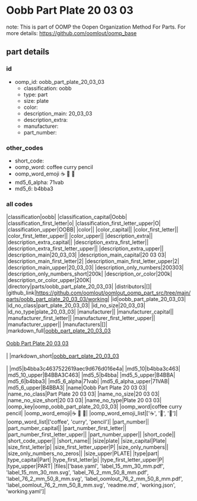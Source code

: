 # Oobb Part Plate 20 03 03  

note: This is part of OOMP the Oopen Organization Method For Parts. For more details: https://github.com/oomlout/oomp_base

##  part details





### id
* oomp_id: oobb_part_plate_20_03_03
  * classification: oobb
  * type: part
  * size: plate
  * color: 
  * description_main: 20_03_03
  * description_extra: 
  * manufacturer: 
  * part_number: 

### other_codes
* short_code: 
* oomp_word: coffee curry pencil
* oomp_word_emoji :coffee: :curry: :pencil:
* md5_6_alpha: 71vab
* md5_6: b4bba3

### all codes 
|classification|oobb|
|classification_capital|Oobb|
|classification_first_letter|o|
|classification_first_letter_upper|O|
|classification_upper|OOBB|
|color||
|color_capital||
|color_first_letter||
|color_first_letter_upper||
|color_upper||
|description_extra||
|description_extra_capital||
|description_extra_first_letter||
|description_extra_first_letter_upper||
|description_extra_upper||
|description_main|20_03_03|
|description_main_capital|20 03 03|
|description_main_first_letter|2|
|description_main_first_letter_upper|2|
|description_main_upper|20_03_03|
|description_only_numbers|200303|
|description_only_numbers_short|200k|
|description_or_color|200k|
|description_or_color_upper|200K|
|directory|parts/oobb_part_plate_20_03_03|
|distributors|[]|
|github_link|https://github.com/oomlout/oomlout_oomp_part_src/tree/main/parts/oobb_part_plate_20_03_03/working|
|id|oobb_part_plate_20_03_03|
|id_no_class|part_plate_20_03_03|
|id_no_size|20_03_03|
|id_no_type|plate_20_03_03|
|manufacturer||
|manufacturer_capital||
|manufacturer_first_letter||
|manufacturer_first_letter_upper||
|manufacturer_upper||
|manufacturers|[]|
|markdown_full|[oobb_part_plate_20_03_03](https://github.com/oomlout/oomlout_oomp_part_src/tree/main/parts/oobb_part_plate_20_03_03/working)<br>[](https://github.com/oomlout/oomlout_oomp_part_src/tree/main/parts/oobb_part_plate_20_03_03/working)<br>[Oobb Part Plate 20 03 03](https://github.com/oomlout/oomlout_oomp_part_src/tree/main/parts/oobb_part_plate_20_03_03/working)<br><br>|
|markdown_short|[oobb_part_plate_20_03_03](https://github.com/oomlout/oomlout_oomp_part_src/tree/main/parts/oobb_part_plate_20_03_03/working)<br><br>|
|md5|b4bba3c4637522619aec9d676d016e4a|
|md5_10|b4bba3c463|
|md5_10_upper|B4BBA3C463|
|md5_5|b4bba|
|md5_5_upper|B4BBA|
|md5_6|b4bba3|
|md5_6_alpha|71vab|
|md5_6_alpha_upper|71VAB|
|md5_6_upper|B4BBA3|
|name|Oobb Part Plate 20 03 03|
|name_no_class|Part Plate 20 03 03|
|name_no_size|20 03 03|
|name_no_size_short|20 03 03|
|name_no_type|Plate 20 03 03|
|oomp_key|oomp_oobb_part_plate_20_03_03|
|oomp_word|coffee curry pencil|
|oomp_word_emoji|:coffee: :curry: :pencil:|
|oomp_word_emoji_list|[':coffee:', ':curry:', ':pencil:']|
|oomp_word_list|['coffee', 'curry', 'pencil']|
|part_number||
|part_number_capital||
|part_number_first_letter||
|part_number_first_letter_upper||
|part_number_upper||
|short_code||
|short_code_upper||
|short_name||
|size|plate|
|size_capital|Plate|
|size_first_letter|p|
|size_first_letter_upper|P|
|size_only_numbers||
|size_only_numbers_no_zeros||
|size_upper|PLATE|
|type|part|
|type_capital|Part|
|type_first_letter|p|
|type_first_letter_upper|P|
|type_upper|PART|
|files|['base.yaml', 'label_15_mm_30_mm.pdf', 'label_15_mm_30_mm.svg', 'label_76_2_mm_50_8_mm.pdf', 'label_76_2_mm_50_8_mm.svg', 'label_oomlout_76_2_mm_50_8_mm.pdf', 'label_oomlout_76_2_mm_50_8_mm.svg', 'readme.md', 'working.json', 'working.yaml']|

